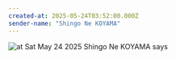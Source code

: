 ```yaml
---
created-at: 2025-05-24T03:52:00.000Z
sender-name: "Shingo Ne KOYAMA"
---
```


![at Sat May 24 2025 Shingo Ne KOYAMA says](./messages/images/IMG-20250525-WA0000.jpg)

